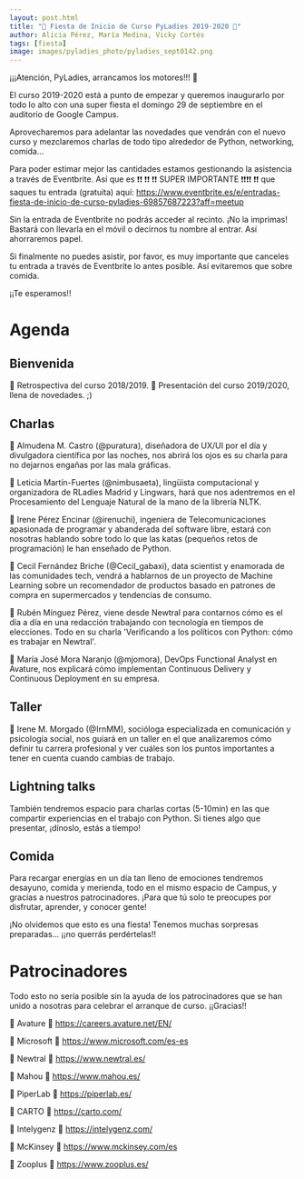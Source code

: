 ```yaml
---
layout: post.html
title: "🎉 Fiesta de Inicio de Curso PyLadies 2019-2020 🎉"
author: Alicia Pérez, María Medina, Vicky Cortés
tags: [fiesta]
image: images/pyladies_photo/pyladies_sept0142.png
---
```


¡¡¡Atención, PyLadies, arrancamos los motores!!! 📢

El curso 2019-2020 está a punto de empezar y queremos inaugurarlo por todo lo alto con una super fiesta el domingo 29 de septiembre en el auditorio de Google Campus.

Aprovecharemos para adelantar las novedades que vendrán con el nuevo curso y mezclaremos charlas de todo tipo alrededor de Python, networking, comida...

Para poder estimar mejor las cantidades estamos gestionando la asistencia a través de Eventbrite. Así que es
❗❗ ❗❗ ❗❗ SUPER IMPORTANTE ❗❗❗❗ ❗❗
que saques tu entrada (gratuita) aquí:
https://www.eventbrite.es/e/entradas-fiesta-de-inicio-de-curso-pyladies-69857687223?aff=meetup

Sin la entrada de Eventbrite no podrás acceder al recinto. ¡No la imprimas! Bastará con llevarla en el móvil o decirnos tu nombre al entrar. Así ahorraremos papel.

Si finalmente no puedes asistir, por favor, es muy importante que canceles tu entrada a través de Eventbrite lo antes posible. Así evitaremos que sobre comida.

¡¡Te esperamos!!

# Agenda

## Bienvenida

🔸 Retrospectiva del curso 2018/2019.
🔸 Presentación del curso 2019/2020, llena de novedades. ;)

## Charlas

🔸 Almudena M. Castro (@puratura), diseñadora de UX/UI por el día y divulgadora científica por las noches, nos abrirá los ojos es su charla para no dejarnos engañas por las mala gráficas.

🔸 Leticia Martín-Fuertes (@nimbusaeta), lingüista computacional y organizadora de RLadies Madrid y Lingwars, hará que nos adentremos en el Procesamiento del Lenguaje Natural de la mano de la librería NLTK.

🔸 Irene Pérez Encinar (@irenuchi), ingeniera de Telecomunicaciones apasionada de programar y abanderada del software libre, estará con nosotras hablando sobre todo lo que las katas (pequeños retos de programación) le han enseñado de Python.

🔸 Cecil Fernández Briche (@Cecil_gabaxi), data scientist y enamorada de las comunidades tech, vendrá a hablarnos de un proyecto de Machine Learning sobre un recomendador de productos basado en patrones de compra en supermercados y tendencias de consumo.

🔸 Rubén Mínguez Pérez, viene desde Newtral para contarnos cómo es el día a día en una redacción trabajando con tecnología en tiempos de elecciones. Todo en su charla 'Verificando a los políticos con Python: cómo es trabajar en Newtral'.

🔸 María José Mora Naranjo (@mjomora), DevOps Functional Analyst en Avature, nos explicará cómo implementan Continuous Delivery y Continuous Deployment en su empresa.

## Taller

🔸 Irene M. Morgado (@IrnMM), socióloga especializada en comunicación y psicología social, nos guiará en un taller en el que analizaremos cómo definir tu carrera profesional y ver cuáles son los puntos importantes a tener en cuenta cuando cambias de trabajo.

## Lightning talks

También tendremos espacio para charlas cortas (5-10min) en las que compartir experiencias en el trabajo con Python. Si tienes algo que presentar, ¡dínoslo, estás a tiempo!

## Comida

Para recargar energías en un día tan lleno de emociones tendremos desayuno, comida y merienda, todo en el mismo espacio de Campus, y gracias a nuestros patrocinadores. ¡Para que tú solo te preocupes por disfrutar, aprender, y conocer gente!

¡No olvidemos que esto es una fiesta! Tenemos muchas sorpresas preparadas... ¡¡no querrás perdértelas!!

# Patrocinadores

Todo esto no sería posible sin la ayuda de los patrocinadores que se han unido a nosotras para celebrar el arranque de curso. ¡¡Gracias!!

🥇 Avature 🥇
https://careers.avature.net/EN/

🥇 Microsoft 🥇
https://www.microsoft.com/es-es

🥇 Newtral 🥇
https://www.newtral.es/

🥈 Mahou 🥈
https://www.mahou.es/

🥈 PiperLab 🥈
https://piperlab.es/

🥉 CARTO 🥉
https://carto.com/

🥉 Intelygenz 🥉
https://intelygenz.com/

🥉 McKinsey 🥉
https://www.mckinsey.com/es

🥉 Zooplus 🥉
https://www.zooplus.es/
